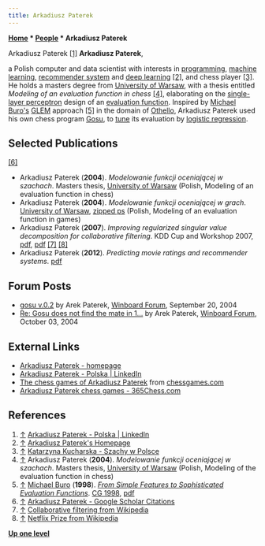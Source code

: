 ```yaml
---
title: Arkadiusz Paterek
---
```

**[Home](Home "Home") * [People](People "People") * Arkadiusz Paterek**

[](https://www.linkedin.com/in/paterek/) Arkadiusz Paterek <a id="cite-note-1" href="#cite-ref-1">[1]</a>
**Arkadiusz Paterek**,

a Polish computer and data scientist with interests in [programming](Programming "Programming"), [machine learning](Learning "Learning"), [recommender system](https://en.wikipedia.org/wiki/Recommender_system) and [deep learning](Deep_Learning "Deep Learning") <a id="cite-note-2" href="#cite-ref-2">[2]</a>, and chess player <a id="cite-note-3" href="#cite-ref-3">[3]</a>.
He holds a masters degree from [University of Warsaw](University_of_Warsaw "University of Warsaw"), with a thesis entitled *Modeling of an evaluation function in chess* <a id="cite-note-4" href="#cite-ref-4">[4]</a>,
elaborating on the [single-layer perceptron](Neural_Networks#Perceptron "Neural Networks") design of an [evaluation function](Evaluation_Function "Evaluation Function").
Inspired by [Michael Buro's](Michael_Buro "Michael Buro") [GLEM](Michael_Buro#GLEM "Michael Buro") approach <a id="cite-note-5" href="#cite-ref-5">[5]</a> in the domain of [Othello](Othello "Othello"), Arkadiusz Paterek used his own chess program [Gosu](Gosu "Gosu"),
to [tune](Automated_Tuning "Automated Tuning") its evaluation by [logistic regression](Automated_Tuning#LogisticRegression "Automated Tuning").

## Selected Publications

<a id="cite-note-6" href="#cite-ref-6">[6]</a>

- Arkadiusz Paterek (**2004**). *Modelowanie funkcji oceniającej w szachach*. Masters thesis, [University of Warsaw](University_of_Warsaw "University of Warsaw") (Polish, Modeling of an evaluation function in chess)
- Arkadiusz Paterek (**2004**). *Modelowanie funkcji oceniającej w grach*. [University of Warsaw](University_of_Warsaw "University of Warsaw"), [zipped ps](https://www.mimuw.edu.pl/~paterek/mfog.ps.gz) (Polish, Modeling of an evaluation function in games)
- Arkadiusz Paterek (**2007**). *Improving regularized singular value decomposition for collaborative filtering*. KDD Cup and Workshop 2007, [pdf](http://arek-paterek.com/ap_kdd.pdf), [pdf](https://www.mimuw.edu.pl/~paterek/ap_kdd.pdf) <a id="cite-note-7" href="#cite-ref-7">[7]</a> <a id="cite-note-8" href="#cite-ref-8">[8]</a>
- Arkadiusz Paterek (**2012**). *Predicting movie ratings and recommender systems*. [pdf](http://arek-paterek.com/predict.pdf)

## Forum Posts

- [gosu v.0.2](http://w.open-aurec.com/wbforum/viewtopic.php?f=18&t=48980) by Arek Paterek, [Winboard Forum](Computer_Chess_Forums "Computer Chess Forums"), September 20, 2004
- [Re: Gosu does not find the mate in 1...](http://w.open-aurec.com/wbforum/viewtopic.php?f=2&t=127#p327) by Arek Paterek, [Winboard Forum](Computer_Chess_Forums "Computer Chess Forums"), October 03, 2004

## External Links

- [Arkadiusz Paterek - homepage](http://arek-paterek.com/)
- [Arkadiusz Paterek - Polska | LinkedIn](https://www.linkedin.com/in/paterek/)
- [The chess games of Arkadiusz Paterek](http://www.chessgames.com/perl/chessplayer?pid=92667) from [chessgames.com](http://www.chessgames.com/index.html)
- [Arkadiusz Paterek chess games - 365Chess.com](https://www.365chess.com/players/Arkadiusz_Paterek)

## References

1. <a id="cite-ref-1" href="#cite-note-1">↑</a> [Arkadiusz Paterek - Polska | LinkedIn](https://www.linkedin.com/in/paterek/)
1. <a id="cite-ref-2" href="#cite-note-2">↑</a> [Arkadiusz Paterek's Homepage](http://arek-paterek.com/)
1. <a id="cite-ref-3" href="#cite-note-3">↑</a> [Katarzyna Kucharska - Szachy w Polsce](http://www.szachypolskie.pl/katarzyna-kucharska/)
1. <a id="cite-ref-4" href="#cite-note-4">↑</a> Arkadiusz Paterek (**2004**). *Modelowanie funkcji oceniającej w szachach*. Masters thesis, [University of Warsaw](University_of_Warsaw "University of Warsaw") (Polish, Modeling of the evaluation function in chess)
1. <a id="cite-ref-5" href="#cite-note-5">↑</a>  [Michael Buro](Michael_Buro "Michael Buro") (**1998**). *[From Simple Features to Sophisticated Evaluation Functions](http://link.springer.com/chapter/10.1007/3-540-48957-6_8)*. [CG 1998](CG_1998 "CG 1998"), [pdf](https://skatgame.net/mburo/ps/glem.pdf)
1. <a id="cite-ref-6" href="#cite-note-6">↑</a> [Arkadiusz Paterek - Google Scholar Citations](https://scholar.google.com/citations?user=PKa5IYAAAAAJ&hl=en)
1. <a id="cite-ref-7" href="#cite-note-7">↑</a> [Collaborative filtering from Wikipedia](https://en.wikipedia.org/wiki/Collaborative_filtering)
1. <a id="cite-ref-8" href="#cite-note-8">↑</a> [Netflix Prize from Wikipedia](https://en.wikipedia.org/wiki/Netflix_Prize)

**[Up one level](People "People")**

